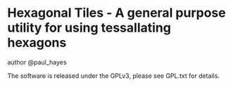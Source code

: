 Hexagonal Tiles - A general purpose utility for using tessallating hexagons
==================================================

author @paul_hayes

The software is released under the GPLv3, please see GPL.txt for details.

